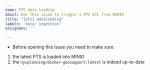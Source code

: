 ```yaml
---
name: PTS data loading
about: Use this issue to trigger a PTS ETL from MINIO
title: "[pts] dataloading"
labels: 'data: ingestion'
assignees: ''

---
```


- Before opening this issue you need to make sure:
 1. the latest PTS is loaded into MINIO
 2. the `nycplanning/docker-geosupport:latest` is indeed up-to-date
